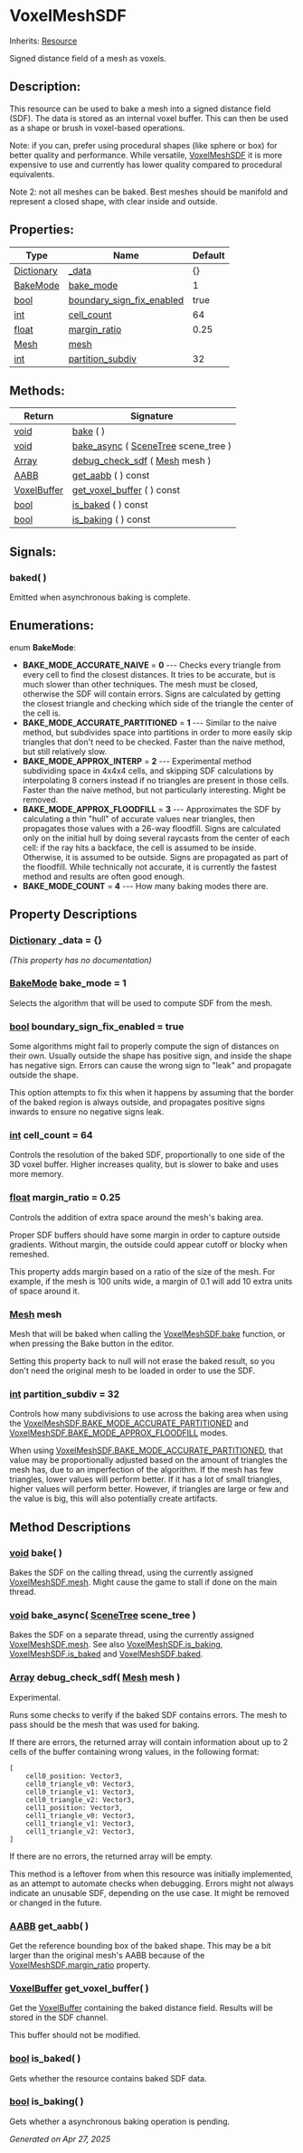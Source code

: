 # VoxelMeshSDF

Inherits: [Resource](https://docs.godotengine.org/en/stable/classes/class_resource.html)

Signed distance field of a mesh as voxels.

## Description: 

This resource can be used to bake a mesh into a signed distance field (SDF). The data is stored as an internal voxel buffer. This can then be used as a shape or brush in voxel-based operations.


Note: if you can, prefer using procedural shapes (like sphere or box) for better quality and performance. While versatile, [VoxelMeshSDF](VoxelMeshSDF.md) it is more expensive to use and currently has lower quality compared to procedural equivalents.


Note 2: not all meshes can be baked. Best meshes should be manifold and represent a closed shape, with clear inside and outside.

## Properties: 


Type                                                                                | Name                                                       | Default 
----------------------------------------------------------------------------------- | ---------------------------------------------------------- | --------
[Dictionary](https://docs.godotengine.org/en/stable/classes/class_dictionary.html)  | [_data](#i__data)                                          | {}      
[BakeMode](VoxelMeshSDF.md#enumerations)                                            | [bake_mode](#i_bake_mode)                                  | 1       
[bool](https://docs.godotengine.org/en/stable/classes/class_bool.html)              | [boundary_sign_fix_enabled](#i_boundary_sign_fix_enabled)  | true    
[int](https://docs.godotengine.org/en/stable/classes/class_int.html)                | [cell_count](#i_cell_count)                                | 64      
[float](https://docs.godotengine.org/en/stable/classes/class_float.html)            | [margin_ratio](#i_margin_ratio)                            | 0.25    
[Mesh](https://docs.godotengine.org/en/stable/classes/class_mesh.html)              | [mesh](#i_mesh)                                            |         
[int](https://docs.godotengine.org/en/stable/classes/class_int.html)                | [partition_subdiv](#i_partition_subdiv)                    | 32      
<p></p>

## Methods: 


Return                                                                    | Signature                                                                                                                    
------------------------------------------------------------------------- | -----------------------------------------------------------------------------------------------------------------------------
[void](#)                                                                 | [bake](#i_bake) ( )                                                                                                          
[void](#)                                                                 | [bake_async](#i_bake_async) ( [SceneTree](https://docs.godotengine.org/en/stable/classes/class_scenetree.html) scene_tree )  
[Array](https://docs.godotengine.org/en/stable/classes/class_array.html)  | [debug_check_sdf](#i_debug_check_sdf) ( [Mesh](https://docs.godotengine.org/en/stable/classes/class_mesh.html) mesh )        
[AABB](https://docs.godotengine.org/en/stable/classes/class_aabb.html)    | [get_aabb](#i_get_aabb) ( ) const                                                                                            
[VoxelBuffer](VoxelBuffer.md)                                             | [get_voxel_buffer](#i_get_voxel_buffer) ( ) const                                                                            
[bool](https://docs.godotengine.org/en/stable/classes/class_bool.html)    | [is_baked](#i_is_baked) ( ) const                                                                                            
[bool](https://docs.godotengine.org/en/stable/classes/class_bool.html)    | [is_baking](#i_is_baking) ( ) const                                                                                          
<p></p>

## Signals: 

### baked( ) 

Emitted when asynchronous baking is complete.

## Enumerations: 

enum **BakeMode**: 

- <span id="i_BAKE_MODE_ACCURATE_NAIVE"></span>**BAKE_MODE_ACCURATE_NAIVE** = **0** --- Checks every triangle from every cell to find the closest distances. It tries to be accurate, but is much slower than other techniques. The mesh must be closed, otherwise the SDF will contain errors. Signs are calculated by getting the closest triangle and checking which side of the triangle the center of the cell is.
- <span id="i_BAKE_MODE_ACCURATE_PARTITIONED"></span>**BAKE_MODE_ACCURATE_PARTITIONED** = **1** --- Similar to the naive method, but subdivides space into partitions in order to more easily skip triangles that don't need to be checked. Faster than the naive method, but still relatively slow.
- <span id="i_BAKE_MODE_APPROX_INTERP"></span>**BAKE_MODE_APPROX_INTERP** = **2** --- Experimental method subdividing space in 4x4x4 cells, and skipping SDF calculations by interpolating 8 corners instead if no triangles are present in those cells. Faster than the naive method, but not particularly interesting. Might be removed.
- <span id="i_BAKE_MODE_APPROX_FLOODFILL"></span>**BAKE_MODE_APPROX_FLOODFILL** = **3** --- Approximates the SDF by calculating a thin "hull" of accurate values near triangles, then propagates those values with a 26-way floodfill. Signs are calculated only on the initial hull by doing several raycasts from the center of each cell: if the ray hits a backface, the cell is assumed to be inside. Otherwise, it is assumed to be outside. Signs are propagated as part of the floodfill. While technically not accurate, it is currently the fastest method and results are often good enough.
- <span id="i_BAKE_MODE_COUNT"></span>**BAKE_MODE_COUNT** = **4** --- How many baking modes there are.


## Property Descriptions

### [Dictionary](https://docs.godotengine.org/en/stable/classes/class_dictionary.html)<span id="i__data"></span> **_data** = {}

*(This property has no documentation)*

### [BakeMode](VoxelMeshSDF.md#enumerations)<span id="i_bake_mode"></span> **bake_mode** = 1

Selects the algorithm that will be used to compute SDF from the mesh.

### [bool](https://docs.godotengine.org/en/stable/classes/class_bool.html)<span id="i_boundary_sign_fix_enabled"></span> **boundary_sign_fix_enabled** = true

Some algorithms might fail to properly compute the sign of distances on their own. Usually outside the shape has positive sign, and inside the shape has negative sign. Errors can cause the wrong sign to "leak" and propagate outside the shape.

This option attempts to fix this when it happens by assuming that the border of the baked region is always outside, and propagates positive signs inwards to ensure no negative signs leak.

### [int](https://docs.godotengine.org/en/stable/classes/class_int.html)<span id="i_cell_count"></span> **cell_count** = 64

Controls the resolution of the baked SDF, proportionally to one side of the 3D voxel buffer. Higher increases quality, but is slower to bake and uses more memory.

### [float](https://docs.godotengine.org/en/stable/classes/class_float.html)<span id="i_margin_ratio"></span> **margin_ratio** = 0.25

Controls the addition of extra space around the mesh's baking area.

Proper SDF buffers should have some margin in order to capture outside gradients. Without margin, the outside could appear cutoff or blocky when remeshed.

This property adds margin based on a ratio of the size of the mesh. For example, if the mesh is 100 units wide, a margin of 0.1 will add 10 extra units of space around it.

### [Mesh](https://docs.godotengine.org/en/stable/classes/class_mesh.html)<span id="i_mesh"></span> **mesh**

Mesh that will be baked when calling the [VoxelMeshSDF.bake](VoxelMeshSDF.md#i_bake) function, or when pressing the Bake button in the editor.

Setting this property back to null will not erase the baked result, so you don't need the original mesh to be loaded in order to use the SDF.

### [int](https://docs.godotengine.org/en/stable/classes/class_int.html)<span id="i_partition_subdiv"></span> **partition_subdiv** = 32

Controls how many subdivisions to use across the baking area when using the [VoxelMeshSDF.BAKE_MODE_ACCURATE_PARTITIONED](VoxelMeshSDF.md#i_BAKE_MODE_ACCURATE_PARTITIONED) and [VoxelMeshSDF.BAKE_MODE_APPROX_FLOODFILL](VoxelMeshSDF.md#i_BAKE_MODE_APPROX_FLOODFILL) modes.

When using [VoxelMeshSDF.BAKE_MODE_ACCURATE_PARTITIONED](VoxelMeshSDF.md#i_BAKE_MODE_ACCURATE_PARTITIONED), that value may be proportionally adjusted based on the amount of triangles the mesh has, due to an imperfection of the algorithm. If the mesh has few triangles, lower values will perform better. If it has a lot of small triangles, higher values will perform better. However, if triangles are large or few and the value is big, this will also potentially create artifacts.

## Method Descriptions

### [void](#)<span id="i_bake"></span> **bake**( ) 

Bakes the SDF on the calling thread, using the currently assigned [VoxelMeshSDF.mesh](VoxelMeshSDF.md#i_mesh). Might cause the game to stall if done on the main thread.

### [void](#)<span id="i_bake_async"></span> **bake_async**( [SceneTree](https://docs.godotengine.org/en/stable/classes/class_scenetree.html) scene_tree ) 

Bakes the SDF on a separate thread, using the currently assigned [VoxelMeshSDF.mesh](VoxelMeshSDF.md#i_mesh). See also [VoxelMeshSDF.is_baking](VoxelMeshSDF.md#i_is_baking), [VoxelMeshSDF.is_baked](VoxelMeshSDF.md#i_is_baked) and [VoxelMeshSDF.baked](VoxelMeshSDF.md#signals).

### [Array](https://docs.godotengine.org/en/stable/classes/class_array.html)<span id="i_debug_check_sdf"></span> **debug_check_sdf**( [Mesh](https://docs.godotengine.org/en/stable/classes/class_mesh.html) mesh ) 

Experimental.

Runs some checks to verify if the baked SDF contains errors. The mesh to pass should be the mesh that was used for baking.

If there are errors, the returned array will contain information about up to 2 cells of the buffer containing wrong values, in the following format:

```
[
	cell0_position: Vector3,
	cell0_triangle_v0: Vector3,
	cell0_triangle_v1: Vector3,
	cell0_triangle_v2: Vector3,
	cell1_position: Vector3,
	cell1_triangle_v0: Vector3,
	cell1_triangle_v1: Vector3,
	cell1_triangle_v2: Vector3,
]
```
If there are no errors, the returned array will be empty. 

This method is a leftover from when this resource was initially implemented, as an attempt to automate checks when debugging. Errors might not always indicate an unusable SDF, depending on the use case. It might be removed or changed in the future.

### [AABB](https://docs.godotengine.org/en/stable/classes/class_aabb.html)<span id="i_get_aabb"></span> **get_aabb**( ) 

Get the reference bounding box of the baked shape. This may be a bit larger than the original mesh's AABB because of the [VoxelMeshSDF.margin_ratio](VoxelMeshSDF.md#i_margin_ratio) property.

### [VoxelBuffer](VoxelBuffer.md)<span id="i_get_voxel_buffer"></span> **get_voxel_buffer**( ) 

Get the [VoxelBuffer](VoxelBuffer.md) containing the baked distance field. Results will be stored in the SDF channel.

This buffer should not be modified.

### [bool](https://docs.godotengine.org/en/stable/classes/class_bool.html)<span id="i_is_baked"></span> **is_baked**( ) 

Gets whether the resource contains baked SDF data.

### [bool](https://docs.godotengine.org/en/stable/classes/class_bool.html)<span id="i_is_baking"></span> **is_baking**( ) 

Gets whether a asynchronous baking operation is pending.

_Generated on Apr 27, 2025_
